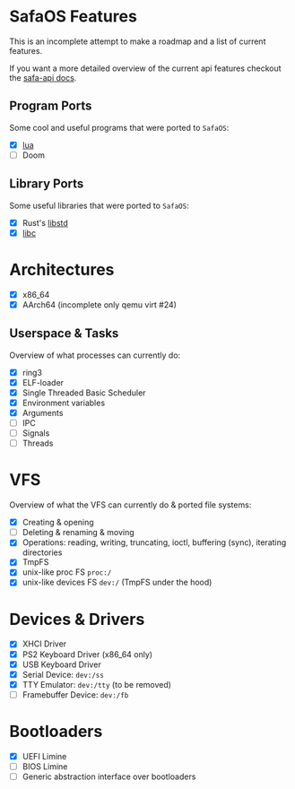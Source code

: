 # SafaOS Features
This is an incomplete attempt to make a roadmap and a list of current features.

If you want a more detailed overview of the current api features checkout the [safa-api docs](https://docs.rs/safa-api/latest/safa_api/).

## Program Ports
Some cool and useful programs that were ported to `SafaOS`:
- [X] [lua](https://github.com/ObserverUnit/SafaOS-lua/tree/v5.4)
- [ ] Doom

## Library Ports
Some useful libraries that were ported to `SafaOS`:
- [X] Rust's [libstd](https://github.com/SafaOS/rust/tree/stable)
- [X] [libc](https://github.com/SafaOS/libc)

# Architectures
- [X] x86_64
- [X] AArch64 (incomplete only qemu virt #24)

## Userspace & Tasks
Overview of what processes can currently do:
- [X] ring3
- [X] ELF-loader
- [X] Single Threaded Basic Scheduler
- [X] Environment variables
- [X] Arguments
- [ ] IPC
- [ ] Signals
- [ ] Threads

# VFS
Overview of what the VFS can currently do & ported file systems:
- [X] Creating & opening
- [ ] Deleting & renaming & moving
- [X] Operations: reading, writing, truncating, ioctl, buffering (sync), iterating directories
- [X] TmpFS
- [X] unix-like proc FS `proc:/`
- [X] unix-like devices FS `dev:/` (TmpFS under the hood)

# Devices & Drivers
- [X] XHCI Driver
- [X] PS2 Keyboard Driver (x86_64 only)
- [X] USB Keyboard Driver
- [X] Serial Device: `dev:/ss`
- [X] TTY Emulator: `dev:/tty` (to be removed)
- [ ] Framebuffer Device: `dev:/fb`

# Bootloaders
- [X] UEFI Limine
- [ ] BIOS Limine
- [ ] Generic abstraction interface over bootloaders
